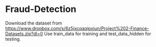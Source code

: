 # Fraud-Detection
Download the dataset from https://www.dropbox.com/s/6z5jxcqaqipxiun/Project%202-Finance-Datasets.zip?dl=0
Use train_data for training and test_data_hidden for testing.
